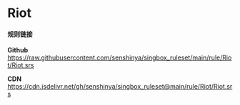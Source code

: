 # Riot

#### 规则链接

**Github**
https://raw.githubusercontent.com/senshinya/singbox_ruleset/main/rule/Riot/Riot.srs

**CDN**
https://cdn.jsdelivr.net/gh/senshinya/singbox_ruleset@main/rule/Riot/Riot.srs